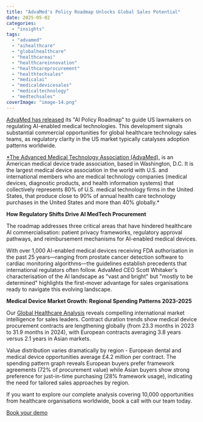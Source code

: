 ```yaml
---
title: "AdvaMed's Policy Roadmap Unlocks Global Sales Potential"
date: 2025-05-02
categories: 
  - "insights"
tags: 
  - "advamed"
  - "aihealthcare"
  - "globalhealthcare"
  - "healthcareai"
  - "healthcareinnovation"
  - "healthcareprocurement"
  - "healthtechsales"
  - "medicalai"
  - "medicaldevicesales"
  - "medicaltechnology"
  - "medtechsales"
coverImage: "image-14.png"
---
```


[AdvaMed has released](https://repertoiremag.com/advamed-releases-ai-policy-roadmap-to-guide-congress-and-federal-agencies.html) its "AI Policy Roadmap" to guide US lawmakers on regulating AI-enabled medical technologies. This development signals substantial commercial opportunities for global healthcare technology sales teams, as regulatory clarity in the US market typically catalyses adoption patterns worldwide.

[\*The Advanced Medical Technology Association (AdvaMed)](https://www.advamed.org/), is an American medical device trade association, based in Washington, D.C. It is the largest medical device association in the world with U.S. and international members who are medical technology companies (medical devices, diagnostic products, and health information systems) that collectively represents 80% of U.S. medical technology firms in the United States, that produce close to 90% of annual health care technology purchases in the United States and more than 40% globally.\*

**How Regulatory Shifts Drive AI MedTech Procurement**

The roadmap addresses three critical areas that have hindered healthcare AI commercialisation: patient privacy frameworks, regulatory approval pathways, and reimbursement mechanisms for AI-enabled medical devices.

With over 1,000 AI-enabled medical devices receiving FDA authorisation in the past 25 years—ranging from prostate cancer detection software to cardiac monitoring algorithms—the guidelines establish precedents that international regulators often follow. AdvaMed CEO Scott Whitaker's characterisation of the AI landscape as "vast and bright" but "mostly to be determined" highlights the first-mover advantage for sales organisations ready to navigate this evolving landscape.

**Medical Device Market Growth: Regional Spending Patterns 2023-2025**

Our [Global Healthcare Analysis](https://www.openopps.com/global-healthcare-analysis-2025/) reveals compelling international market intelligence for sales leaders. Contract duration trends show medical device procurement contracts are lengthening globally (from 23.3 months in 2023 to 31.9 months in 2024), with European contracts averaging 3.8 years versus 2.1 years in Asian markets.

Value distribution varies dramatically by region - European dental and medical device opportunities average £4.2 million per contract. The spending pattern graph reveals European buyers prefer framework agreements (72% of procurement value) while Asian buyers show strong preference for just-in-time purchasing (28% framework usage), indicating the need for tailored sales approaches by region.

If you want to explore our complete analysis covering 10,000 opportunities from healthcare organisations worldwide, book a call with our team today.

[Book your demo](https://www.openopps.com/book-a-call-for-the-best-chance-to-win-bids/)
